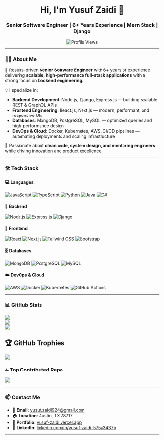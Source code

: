 <h1 align="center">Hi, I'm Yusuf Zaidi 👋</h1>
<h3 align="center">Senior Software Engineer | 6+ Years Experience | Mern Stack | Django</h3>

<p align="center">
  <img src="https://komarev.com/ghpvc/?username=yusufzaidi-dev&label=Profile%20Views&color=0e75b6&style=flat" alt="Profile Views" />
</p>

---

### 👨‍💻 About Me

🎯 Results-driven **Senior Software Engineer** with 6+ years of experience delivering **scalable, high-performance full-stack applications** with a strong focus on **backend engineering**.  

💡 I specialize in:
- **Backend Development**: Node.js, Django, Express.js — building scalable REST & GraphQL APIs  
- **Frontend Engineering**: React.js, Next.js — modern, performant, and responsive UIs  
- **Databases**: MongoDB, PostgreSQL, MySQL — optimized queries and high-performance design  
- **DevOps & Cloud**: Docker, Kubernetes, AWS, CI/CD pipelines — automating deployments and scaling infrastructure  

🤝 Passionate about **clean code, system design, and mentoring engineers** while driving innovation and product excellence.

---

### 🛠️ Tech Stack

#### 💻 Languages  
![JavaScript](https://img.shields.io/badge/JavaScript-F7DF1E?style=flat&logo=javascript&logoColor=black)
![TypeScript](https://img.shields.io/badge/TypeScript-3178C6?style=flat&logo=typescript&logoColor=white)
![Python](https://img.shields.io/badge/Python-3776AB?style=flat&logo=python&logoColor=white)
![Java](https://img.shields.io/badge/Java-ED8B00?style=flat&logo=java&logoColor=white)
![C#](https://img.shields.io/badge/C%23-239120?style=flat&logo=c-sharp&logoColor=white)

#### 🧱 Backend  
![Node.js](https://img.shields.io/badge/Node.js-339933?style=flat&logo=node.js&logoColor=white)
![Express.js](https://img.shields.io/badge/Express.js-000000?style=flat&logo=express&logoColor=white)
![Django](https://img.shields.io/badge/Django-092E20?style=flat&logo=django&logoColor=white)

#### 🎨 Frontend  
![React](https://img.shields.io/badge/React-20232A?style=flat&logo=react&logoColor=61DAFB)
![Next.js](https://img.shields.io/badge/Next.js-000000?style=flat&logo=next.js&logoColor=white)
![Tailwind CSS](https://img.shields.io/badge/Tailwind_CSS-38B2AC?style=flat&logo=tailwind-css&logoColor=white)
![Bootstrap](https://img.shields.io/badge/Bootstrap-7952B3?style=flat&logo=bootstrap&logoColor=white)

#### 🗄️ Databases  
![MongoDB](https://img.shields.io/badge/MongoDB-47A248?style=flat&logo=mongodb&logoColor=white)
![PostgreSQL](https://img.shields.io/badge/PostgreSQL-4169E1?style=flat&logo=postgresql&logoColor=white)
![MySQL](https://img.shields.io/badge/MySQL-4479A1?style=flat&logo=mysql&logoColor=white)

#### ☁️ DevOps & Cloud  
![AWS](https://img.shields.io/badge/AWS-232F3E?style=flat&logo=amazon-aws&logoColor=white)
![Docker](https://img.shields.io/badge/Docker-2496ED?style=flat&logo=docker&logoColor=white)
![Kubernetes](https://img.shields.io/badge/Kubernetes-326CE5?style=flat&logo=kubernetes&logoColor=white)
![GitHub Actions](https://img.shields.io/badge/GitHub_Actions-2088FF?style=flat&logo=github-actions&logoColor=white)

---

### 📊 GitHub Stats

![](https://github-readme-stats.vercel.app/api?username=yusufzaidi-dev&theme=dark&hide_border=false&include_all_commits=true&count_private=true)<br/>
![](https://nirzak-streak-stats.vercel.app/?user=yusufzaidi-dev&theme=dark&hide_border=false)<br/>
![](https://github-readme-stats.vercel.app/api/top-langs/?username=yusufzaidi-dev&theme=dark&hide_border=false&include_all_commits=true&count_private=true&layout=compact)

## 🏆 GitHub Trophies
![](https://github-profile-trophy.vercel.app/?username=yusufzaidi-dev&theme=radical&no-frame=false&no-bg=false&margin-w=4)

### 🔝 Top Contributed Repo
![](https://github-contributor-stats.vercel.app/api?username=yusufzaidi-dev&limit=5&theme=dark&combine_all_yearly_contributions=true)

---

### 📫 Contact Me

- 📧 **Email**: [yusuf.zaidi924@gmail.com](mailto:yusuf.zaidi924@gmail.com)  
- 🏠 **Location**: Austin, TX 78717  
- 🔗 **Portfolio**: [yusuf-zaidi.vercel.app](https://yusuf-zaidi.vercel.app/)  
- 🔗 **LinkedIn**: [linkedin.com/in/yusuf-zaidi-575a3437b](https://www.linkedin.com/in/yusuf-zaidi-575a3437b/)  

---

